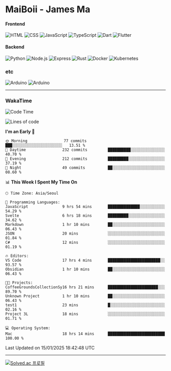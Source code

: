 # MaiBoii - James Ma

#### Frontend
![HTML](https://img.shields.io/badge/-HTML-E34F26?style=flat-square&logo=html5&logoColor=white)
![CSS](https://img.shields.io/badge/-CSS-1572B6?style=flat-square&logo=css3)
![JavaScript](https://img.shields.io/badge/-JavaScript-F7DF1E?style=flat-square&logo=javascript&logoColor=black)
![TypeScript](https://img.shields.io/badge/-TypeScript-02569B?style=flat-square&logo=typescript&logoColor=white)
![Dart](https://img.shields.io/badge/-Dart-0175C2?style=flat-square&logo=dart)
![Flutter](https://img.shields.io/badge/-Flutter-02569B?style=flat-square&logo=flutter)


#### Backend
![Python](https://img.shields.io/badge/-Python-3776AB?style=flat-square&logo=python&logoColor=white)
![Node.js](https://img.shields.io/badge/-Node.js-339933?style=flat-square&logo=node.js&logoColor=white)
![Express](https://img.shields.io/badge/-Express-339933?style=flat-square&logo=express&logoColor=white)
![Rust](https://img.shields.io/badge/-Rust-000000?style=flat-square&logo=rust&logoColor=white)
![Docker](https://img.shields.io/badge/-Docker-2496ED?style=flat-square&logo=docker&logoColor=white)
![Kubernetes](https://img.shields.io/badge/-Kubernetes-326CE5?style=flat-square&logo=kubernetes&logoColor=white)


### etc
![Arduino](https://img.shields.io/badge/-Arduino-00878F?style=flat-square&logo=arduino&logoColor=white)
![Arduino](https://img.shields.io/badge/-Unity-232326?style=flat-square&logo=unity&logoColor=white)

---
### WakaTime
<!--START_SECTION:waka-->
![Code Time](http://img.shields.io/badge/Code%20Time-1%2C023%20hrs%2057%20mins-blue)

![Lines of code](https://img.shields.io/badge/From%20Hello%20World%20I%27ve%20Written-1.8%20million%20lines%20of%20code-blue)

**I'm an Early 🐤** 

```text
🌞 Morning                77 commits          ███░░░░░░░░░░░░░░░░░░░░░░   13.51 % 
🌆 Daytime                232 commits         ██████████░░░░░░░░░░░░░░░   40.70 % 
🌃 Evening                212 commits         █████████░░░░░░░░░░░░░░░░   37.19 % 
🌙 Night                  49 commits          ██░░░░░░░░░░░░░░░░░░░░░░░   08.60 % 
```


📊 **This Week I Spent My Time On** 

```text
🕑︎ Time Zone: Asia/Seoul

💬 Programming Languages: 
JavaScript               9 hrs 54 mins       ██████████████░░░░░░░░░░░   54.29 % 
Svelte                   6 hrs 18 mins       █████████░░░░░░░░░░░░░░░░   34.62 % 
Markdown                 1 hr 10 mins        ██░░░░░░░░░░░░░░░░░░░░░░░   06.43 % 
JSON                     20 mins             ░░░░░░░░░░░░░░░░░░░░░░░░░   01.84 % 
C#                       12 mins             ░░░░░░░░░░░░░░░░░░░░░░░░░   01.19 % 

🔥 Editors: 
VS Code                  17 hrs 4 mins       ███████████████████████░░   93.57 % 
Obsidian                 1 hr 10 mins        ██░░░░░░░░░░░░░░░░░░░░░░░   06.43 % 

🐱‍💻 Projects: 
CoffeeGroundsCollectionSy16 hrs 21 mins      ██████████████████████░░░   89.70 % 
Unknown Project          1 hr 10 mins        ██░░░░░░░░░░░░░░░░░░░░░░░   06.43 % 
test1                    23 mins             █░░░░░░░░░░░░░░░░░░░░░░░░   02.16 % 
Project 3L               18 mins             ░░░░░░░░░░░░░░░░░░░░░░░░░   01.71 % 

💻 Operating System: 
Mac                      18 hrs 14 mins      █████████████████████████   100.00 % 
```


 Last Updated on 15/01/2025 18:42:48 UTC
<!--END_SECTION:waka-->
---
[![Solved.ac
프로필](http://mazassumnida.wtf/api/v2/generate_badge?boj=msu2020)](https://solved.ac/msu2020)
